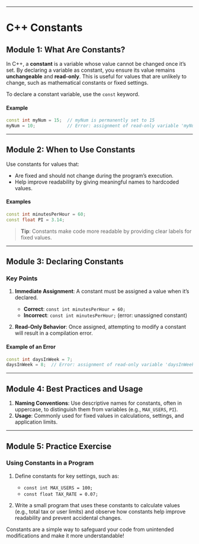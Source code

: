 
---

# C++ Constants

## Module 1: What Are Constants?

In C++, a **constant** is a variable whose value cannot be changed once it’s set. By declaring a variable as constant, you ensure its value remains **unchangeable** and **read-only**. This is useful for values that are unlikely to change, such as mathematical constants or fixed settings.

To declare a constant variable, use the `const` keyword.

#### Example

```cpp
const int myNum = 15;  // myNum is permanently set to 15
myNum = 10;            // Error: assignment of read-only variable 'myNum'
```

---

## Module 2: When to Use Constants

Use constants for values that:
- Are fixed and should not change during the program’s execution.
- Help improve readability by giving meaningful names to hardcoded values.

#### Examples

```cpp
const int minutesPerHour = 60;
const float PI = 3.14;
```

> **Tip**: Constants make code more readable by providing clear labels for fixed values.

---

## Module 3: Declaring Constants

### Key Points

1. **Immediate Assignment**: A constant must be assigned a value when it’s declared.
   - **Correct**: `const int minutesPerHour = 60;`
   - **Incorrect**: `const int minutesPerHour;` (error: unassigned constant)

2. **Read-Only Behavior**: Once assigned, attempting to modify a constant will result in a compilation error.

#### Example of an Error

```cpp
const int daysInWeek = 7;
daysInWeek = 8;  // Error: assignment of read-only variable 'daysInWeek'
```

---

## Module 4: Best Practices and Usage

1. **Naming Conventions**: Use descriptive names for constants, often in uppercase, to distinguish them from variables (e.g., `MAX_USERS`, `PI`).
2. **Usage**: Commonly used for fixed values in calculations, settings, and application limits.

---

## Module 5: Practice Exercise

### Using Constants in a Program

1. Define constants for key settings, such as:
   - `const int MAX_USERS = 100;`
   - `const float TAX_RATE = 0.07;`

2. Write a small program that uses these constants to calculate values (e.g., total tax or user limits) and observe how constants help improve readability and prevent accidental changes.

Constants are a simple way to safeguard your code from unintended modifications and make it more understandable!